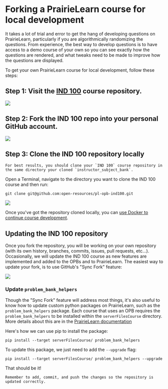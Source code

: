 # Forking a PrairieLearn course for local development

It takes a lot of trial and error to get the hang of developing questions on PrairieLearn, particularly if you are algorithmically randomizing the questions.
From experience, the best way to develop questions is to have access to a demo course of your own so you can see exactly how the questions are rendered, and what tweaks need to be made to improve how the questions are displayed.

To get your own PrairieLearn course for local development, follow these steps:

## Step 1: Visit the [IND 100](https://github.com/open-resources/pl-opb-ind100) course repository.

<img src="pl_images/ind100.png">

## Step 2: Fork the IND 100 repo into your **personal GitHub account**.

<img src="pl_images/ind100_fork.png">

## Step 3: Clone the IND 100 repository locally

```{warning}
For best results, you should clone your `IND 100` course repository in the same directory your cloned `instructor_subject_bank`.
```

Open a Terminal, navigate to the directory you want to clone the IND 100 course and then run:

```
git clone git@github.com:open-resources/pl-opb-ind100.git
```

<img src="pl_images/ind100_clone.png">

Once you've got the repository cloned locally, you can [use Docker to continue course development](prairielearn_docker).

## Updating the IND 100 repository

Once you fork the repository, you will be working on your own repository (with its own history, branches, commits, issues, pull requests, etc...).
Occasionally, we will update the IND 100 course as new features are implemented and added to the OPBs and to PrairieLearn.
The easiest way to update your fork, is to use GitHub's "Sync Fork" feature:

<img src="pl_images/ind100_sync_fork.png">

### Update `problem_bank_helpers`

Though the "Sync Fork" feature will address most things, it's also useful to know how to update custom python packages on PrairieLearn, such as the `problem_bank_helpers` package.
Each course that uses an OPB requires the `problem_bank_helpers` to be installed within the `serverFilesCourse` directory.
More details about this are in the [PrairieLearn documentation](https://prairielearn.readthedocs.io/en/latest/questionRuntime/#installing-libraries-in-your-course)

Here's how we can use pip to install the package:

```
pip install --target serverFilesCourse/ problem_bank_helpers
```

To update this package, we just need to add the `--upgrade` flag:

```
pip install --target serverFilesCourse/ problem_bank_helpers --upgrade
```

That should be it!

```{tip}
Remember to add, commit, and push the changes so the repository is updated correctly.
```